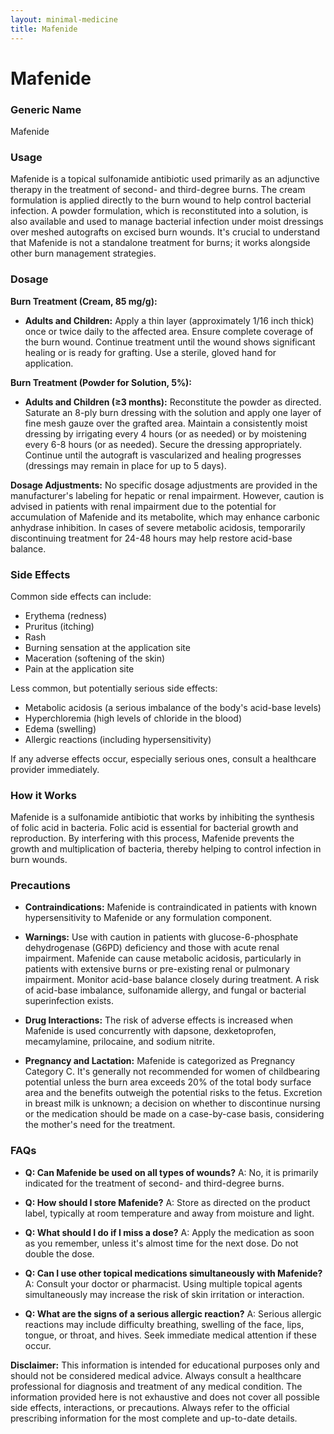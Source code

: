 ```yaml
---
layout: minimal-medicine
title: Mafenide
---
```


# Mafenide
### Generic Name
Mafenide

### Usage
Mafenide is a topical sulfonamide antibiotic used primarily as an adjunctive therapy in the treatment of second- and third-degree burns.  The cream formulation is applied directly to the burn wound to help control bacterial infection.  A powder formulation, which is reconstituted into a solution, is also available and used to manage bacterial infection under moist dressings over meshed autografts on excised burn wounds.  It's crucial to understand that Mafenide is not a standalone treatment for burns; it works alongside other burn management strategies.


### Dosage
**Burn Treatment (Cream, 85 mg/g):**

* **Adults and Children:** Apply a thin layer (approximately 1/16 inch thick) once or twice daily to the affected area.  Ensure complete coverage of the burn wound. Continue treatment until the wound shows significant healing or is ready for grafting.  Use a sterile, gloved hand for application.

**Burn Treatment (Powder for Solution, 5%):**

* **Adults and Children (≥3 months):**  Reconstitute the powder as directed.  Saturate an 8-ply burn dressing with the solution and apply one layer of fine mesh gauze over the grafted area. Maintain a consistently moist dressing by irrigating every 4 hours (or as needed) or by moistening every 6-8 hours (or as needed). Secure the dressing appropriately. Continue until the autograft is vascularized and healing progresses (dressings may remain in place for up to 5 days).

**Dosage Adjustments:**  No specific dosage adjustments are provided in the manufacturer's labeling for hepatic or renal impairment. However, caution is advised in patients with renal impairment due to the potential for accumulation of Mafenide and its metabolite, which may enhance carbonic anhydrase inhibition.  In cases of severe metabolic acidosis, temporarily discontinuing treatment for 24-48 hours may help restore acid-base balance.


### Side Effects
Common side effects can include:

* Erythema (redness)
* Pruritus (itching)
* Rash
* Burning sensation at the application site
* Maceration (softening of the skin)
* Pain at the application site


Less common, but potentially serious side effects:

* Metabolic acidosis (a serious imbalance of the body's acid-base levels)
* Hyperchloremia (high levels of chloride in the blood)
* Edema (swelling)
* Allergic reactions (including hypersensitivity)

If any adverse effects occur, especially serious ones,  consult a healthcare provider immediately.


### How it Works
Mafenide is a sulfonamide antibiotic that works by inhibiting the synthesis of folic acid in bacteria.  Folic acid is essential for bacterial growth and reproduction. By interfering with this process, Mafenide prevents the growth and multiplication of bacteria, thereby helping to control infection in burn wounds.


### Precautions
* **Contraindications:**  Mafenide is contraindicated in patients with known hypersensitivity to Mafenide or any formulation component.

* **Warnings:**  Use with caution in patients with glucose-6-phosphate dehydrogenase (G6PD) deficiency and those with acute renal impairment.  Mafenide can cause metabolic acidosis, particularly in patients with extensive burns or pre-existing renal or pulmonary impairment.  Monitor acid-base balance closely during treatment.  A risk of acid-base imbalance, sulfonamide allergy, and fungal or bacterial superinfection exists.

* **Drug Interactions:**  The risk of adverse effects is increased when Mafenide is used concurrently with dapsone, dexketoprofen, mecamylamine, prilocaine, and sodium nitrite.

* **Pregnancy and Lactation:**  Mafenide is categorized as Pregnancy Category C.  It's generally not recommended for women of childbearing potential unless the burn area exceeds 20% of the total body surface area and the benefits outweigh the potential risks to the fetus. Excretion in breast milk is unknown; a decision on whether to discontinue nursing or the medication should be made on a case-by-case basis, considering the mother's need for the treatment.


### FAQs

* **Q: Can Mafenide be used on all types of wounds?** A: No, it is primarily indicated for the treatment of second- and third-degree burns.

* **Q: How should I store Mafenide?** A: Store as directed on the product label, typically at room temperature and away from moisture and light.

* **Q: What should I do if I miss a dose?** A: Apply the medication as soon as you remember, unless it's almost time for the next dose.  Do not double the dose.

* **Q: Can I use other topical medications simultaneously with Mafenide?** A: Consult your doctor or pharmacist.  Using multiple topical agents simultaneously may increase the risk of skin irritation or interaction.

* **Q:  What are the signs of a serious allergic reaction?** A: Serious allergic reactions may include difficulty breathing, swelling of the face, lips, tongue, or throat, and hives. Seek immediate medical attention if these occur.


**Disclaimer:** This information is intended for educational purposes only and should not be considered medical advice. Always consult a healthcare professional for diagnosis and treatment of any medical condition.  The information provided here is not exhaustive and does not cover all possible side effects, interactions, or precautions. Always refer to the official prescribing information for the most complete and up-to-date details.

